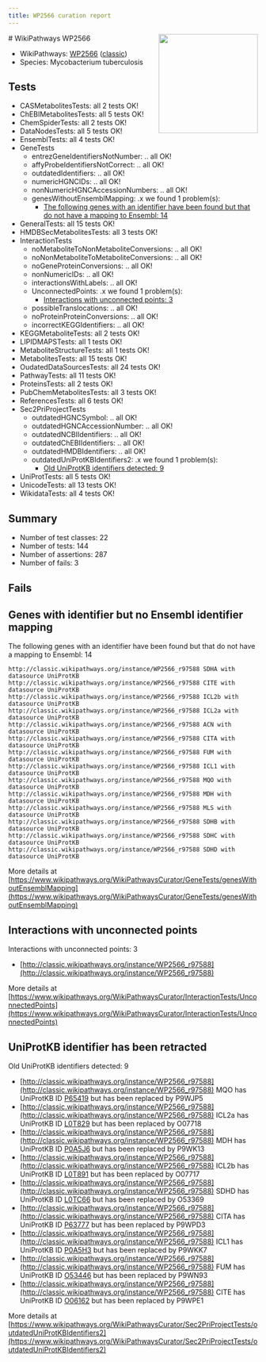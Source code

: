 ```yaml
---
title: WP2566 curation report
---
```


<img style="float: right; width: 200px" src="https://upload.wikimedia.org/wikipedia/commons/thumb/8/83/Wplogo_with_text_500.png/640px-Wplogo_with_text_500.png" />
# WikiPathways WP2566

* WikiPathways: [WP2566](https://wikipathways.org/pathways/WP2566) ([classic](https://classic.wikipathways.org/instance/WP2566))
* Species: Mycobacterium tuberculosis
## Tests
* CASMetabolitesTests: all 2 tests OK!
* ChEBIMetabolitesTests: all 5 tests OK!
* ChemSpiderTests: all 2 tests OK!
* DataNodesTests: all 5 tests OK!
* EnsemblTests: all 4 tests OK!
* GeneTests
    * entrezGeneIdentifiersNotNumber: .. all OK!
    * affyProbeIdentifiersNotCorrect: .. all OK!
    * outdatedIdentifiers: .. all OK!
    * numericHGNCIDs: .. all OK!
    * nonNumericHGNCAccessionNumbers: .. all OK!
    * genesWithoutEnsemblMapping: .x we found 1 problem(s):
        * [The following genes with an identifier have been found but that do not have a mapping to Ensembl: 14](#c4e54311)
* GeneralTests: all 15 tests OK!
* HMDBSecMetabolitesTests: all 3 tests OK!
* InteractionTests
    * noMetaboliteToNonMetaboliteConversions: .. all OK!
    * noNonMetaboliteToMetaboliteConversions: .. all OK!
    * noGeneProteinConversions: .. all OK!
    * nonNumericIDs: .. all OK!
    * interactionsWithLabels: .. all OK!
    * UnconnectedPoints: .x we found 1 problem(s):
        * [Interactions with unconnected points: 3](#35a61adb)
    * possibleTranslocations: .. all OK!
    * noProteinProteinConversions: .. all OK!
    * incorrectKEGGIdentifiers: .. all OK!
* KEGGMetaboliteTests: all 2 tests OK!
* LIPIDMAPSTests: all 1 tests OK!
* MetaboliteStructureTests: all 1 tests OK!
* MetabolitesTests: all 15 tests OK!
* OudatedDataSourcesTests: all 24 tests OK!
* PathwayTests: all 11 tests OK!
* ProteinsTests: all 2 tests OK!
* PubChemMetabolitesTests: all 3 tests OK!
* ReferencesTests: all 6 tests OK!
* Sec2PriProjectTests
    * outdatedHGNCSymbol: .. all OK!
    * outdatedHGNCAccessionNumber: .. all OK!
    * outdatedNCBIIdentifiers: .. all OK!
    * outdatedChEBIIdentifiers: .. all OK!
    * outdatedHMDBIdentifiers: .. all OK!
    * outdatedUniProtKBIdentifiers2: .x we found 1 problem(s):
        * [Old UniProtKB identifiers detected: 9](#8da302d0)
* UniProtTests: all 5 tests OK!
* UnicodeTests: all 13 tests OK!
* WikidataTests: all 4 tests OK!


## Summary

* Number of test classes: 22
* Number of tests: 144
* Number of assertions: 287
* Number of fails: 3

## Fails

<a name="c4e54311" />

## Genes with identifier but no Ensembl identifier mapping

The following genes with an identifier have been found but that do not have a mapping to Ensembl: 14
```
http://classic.wikipathways.org/instance/WP2566_r97588 SDHA with datasource UniProtKB
http://classic.wikipathways.org/instance/WP2566_r97588 CITE with datasource UniProtKB
http://classic.wikipathways.org/instance/WP2566_r97588 ICL2b with datasource UniProtKB
http://classic.wikipathways.org/instance/WP2566_r97588 ICL2a with datasource UniProtKB
http://classic.wikipathways.org/instance/WP2566_r97588 ACN with datasource UniProtKB
http://classic.wikipathways.org/instance/WP2566_r97588 CITA with datasource UniProtKB
http://classic.wikipathways.org/instance/WP2566_r97588 FUM with datasource UniProtKB
http://classic.wikipathways.org/instance/WP2566_r97588 ICL1 with datasource UniProtKB
http://classic.wikipathways.org/instance/WP2566_r97588 MQO with datasource UniProtKB
http://classic.wikipathways.org/instance/WP2566_r97588 MDH with datasource UniProtKB
http://classic.wikipathways.org/instance/WP2566_r97588 MLS with datasource UniProtKB
http://classic.wikipathways.org/instance/WP2566_r97588 SDHB with datasource UniProtKB
http://classic.wikipathways.org/instance/WP2566_r97588 SDHC with datasource UniProtKB
http://classic.wikipathways.org/instance/WP2566_r97588 SDHD with datasource UniProtKB
```

More details at [https://www.wikipathways.org/WikiPathwaysCurator/GeneTests/genesWithoutEnsemblMapping](https://www.wikipathways.org/WikiPathwaysCurator/GeneTests/genesWithoutEnsemblMapping)

<a name="35a61adb" />

## Interactions with unconnected points

Interactions with unconnected points: 3

* [http://classic.wikipathways.org/instance/WP2566_r97588](http://classic.wikipathways.org/instance/WP2566_r97588)


More details at [https://www.wikipathways.org/WikiPathwaysCurator/InteractionTests/UnconnectedPoints](https://www.wikipathways.org/WikiPathwaysCurator/InteractionTests/UnconnectedPoints)

<a name="8da302d0" />

## UniProtKB identifier has been retracted

Old UniProtKB identifiers detected: 9

* [http://classic.wikipathways.org/instance/WP2566_r97588](http://classic.wikipathways.org/instance/WP2566_r97588) MQO has UniProtKB ID [P65419](https://bioregistry.io/P65419) but has been replaced by P9WJP5
* [http://classic.wikipathways.org/instance/WP2566_r97588](http://classic.wikipathways.org/instance/WP2566_r97588) ICL2a has UniProtKB ID [L0T829](https://bioregistry.io/L0T829) but has been replaced by O07718
* [http://classic.wikipathways.org/instance/WP2566_r97588](http://classic.wikipathways.org/instance/WP2566_r97588) MDH has UniProtKB ID [P0A5J6](https://bioregistry.io/P0A5J6) but has been replaced by P9WK13
* [http://classic.wikipathways.org/instance/WP2566_r97588](http://classic.wikipathways.org/instance/WP2566_r97588) ICL2b has UniProtKB ID [L0T891](https://bioregistry.io/L0T891) but has been replaced by O07717
* [http://classic.wikipathways.org/instance/WP2566_r97588](http://classic.wikipathways.org/instance/WP2566_r97588) SDHD has UniProtKB ID [L0TC66](https://bioregistry.io/L0TC66) but has been replaced by O53369
* [http://classic.wikipathways.org/instance/WP2566_r97588](http://classic.wikipathways.org/instance/WP2566_r97588) CITA has UniProtKB ID [P63777](https://bioregistry.io/P63777) but has been replaced by P9WPD3
* [http://classic.wikipathways.org/instance/WP2566_r97588](http://classic.wikipathways.org/instance/WP2566_r97588) ICL1 has UniProtKB ID [P0A5H3](https://bioregistry.io/P0A5H3) but has been replaced by P9WKK7
* [http://classic.wikipathways.org/instance/WP2566_r97588](http://classic.wikipathways.org/instance/WP2566_r97588) FUM has UniProtKB ID [O53446](https://bioregistry.io/O53446) but has been replaced by P9WN93
* [http://classic.wikipathways.org/instance/WP2566_r97588](http://classic.wikipathways.org/instance/WP2566_r97588) CITE has UniProtKB ID [O06162](https://bioregistry.io/O06162) but has been replaced by P9WPE1


More details at [https://www.wikipathways.org/WikiPathwaysCurator/Sec2PriProjectTests/outdatedUniProtKBIdentifiers2](https://www.wikipathways.org/WikiPathwaysCurator/Sec2PriProjectTests/outdatedUniProtKBIdentifiers2)

